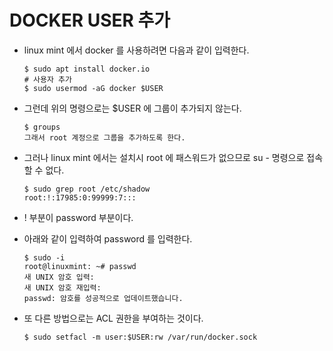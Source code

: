 # DOCKER USER 추가

* linux mint 에서 docker 를 사용하려면 다음과 같이 입력한다.

  ```text
  $ sudo apt install docker.io
  # 사용자 추가
  $ sudo usermod -aG docker $USER
  ```

* 그런데 위의 명령으로는 $USER 에 그룹이 추가되지 않는다.

  ```text
  $ groups
  그래서 root 계정으로 그룹을 추가하도록 한다.
  ```

* 그러나 linux mint 에서는 설치시 root 에 패스워드가 없으므로 su - 명령으로 접속할 수 없다.

  ```text
  $ sudo grep root /etc/shadow
  root:!:17985:0:99999:7:::
  ```

* ! 부분이 password 부분이다.
* 아래와 같이 입력하여 password 를 입력한다.

  ```text
  $ sudo -i
  root@linuxmint: ~# passwd
  새 UNIX 암호 입력:
  새 UNIX 암호 재입력:
  passwd: 암호를 성공적으로 업데이트했습니다.
  ```

* 또 다른 방법으로는 ACL 권한을 부여하는 것이다.

  ```text
  $ sudo setfacl -m user:$USER:rw /var/run/docker.sock
  ```

